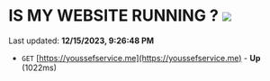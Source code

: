 # IS MY WEBSITE RUNNING ? [![](https://img.shields.io/static/v1?label=Sponsor&message=%E2%9D%A4&logo=GitHub&color=%23fe8e86)](https://github.com/sponsors/<username>)

Last updated: **12/15/2023, 9:26:48 PM**

- `GET` [https://youssefservice.me](https://youssefservice.me) - **Up** (1022ms)
